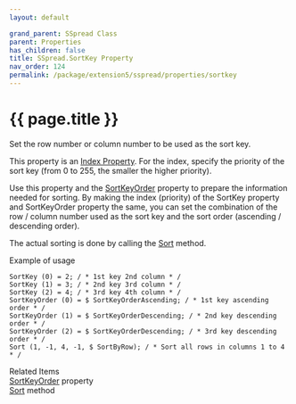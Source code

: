 ```yaml
---
layout: default

grand_parent: SSpread Class
parent: Properties
has_children: false
title: SSpread.SortKey Property
nav_order: 124
permalink: /package/extension5/sspread/properties/sortkey
---
```

# {{ page.title }}

Set the row number or column number to be used as the sort key.

This property is an <a href="package/extension5/sspread/#index-property-">Index Property</a>. For the index, specify the priority of the sort key (from 0 to 255, the smaller the higher priority).

Use this property and the <a href="/package/extension5/sspread/properties/sortkeyorder">SortKeyOrder</a> property to prepare the information needed for sorting.
By making the index (priority) of the SortKey property and SortKeyOrder property the same, you can set the combination of the row / column number used as the sort key and the sort order (ascending / descending order).

The actual sorting is done by calling the <a href="/package/extension5/sspread/methods/sort">Sort</a> method.

Example of usage<br>
```
SortKey (0) = 2; / * 1st key 2nd column * /
SortKey (1) = 3; / * 2nd key 3rd column * /
SortKey (2) = 4; / * 3rd key 4th column * /
SortKeyOrder (0) = $ SortKeyOrderAscending; / * 1st key ascending order * /
SortKeyOrder (1) = $ SortKeyOrderDescending; / * 2nd key descending order * /
SortKeyOrder (2) = $ SortKeyOrderDescending; / * 3rd key descending order * /
Sort (1, -1, 4, -1, $ SortByRow); / * Sort all rows in columns 1 to 4 * /
```

Related Items<br>
<a href="/package/extension5/sspread/properties/sortkeyorder">SortKeyOrder</a> property<br>
<a href="/package/extension5/sspread/methods/sort">Sort</a> method